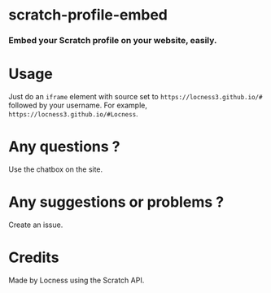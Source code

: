 # scratch-profile-embed
### Embed your Scratch profile on your website, easily.
# Usage
Just do an `iframe` element with source set to `https://locness3.github.io/#` followed by your username. For example, `https://locness3.github.io/#Locness`.
# Any questions ?
Use the chatbox on the site.
# Any suggestions or problems ?
Create an issue.
# Credits
Made by Locness using the Scratch API.
